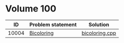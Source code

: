 # Volume 100

|  ID   |                                                      Problem statement                                                       |              Solution              |
|:-----:|:-----------------------------------------------------------------------------------------------------------------------------|:----------------------------------:|
| 10004 | [Bicoloring](http://uva.onlinejudge.org/index.php?option=com_onlinejudge&Itemid=8&category=12&page=show_problem&problem=945) | [bicoloring.cpp](./bicoloring.cpp) |
